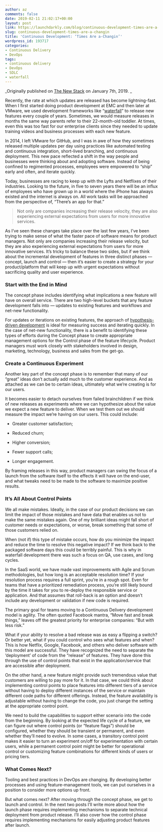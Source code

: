 ```yaml
---
author: az
comments: false
date: 2019-02-11 21:02:17+00:00
layout: post
link: https://launchdarkly.com/blog/continuous-development-times-are-a-changin/
slug: continuous-development-times-are-a-changin
title: 'Continuous Development: ‘Times Are a-Changin’'
wordpress_id: 193717
categories:
- Continuous Delivery
- DevOps
tags:
- continuous delivery
- DevOps
- SDLC
- waterfall
---
```


_Originally published on [The New Stack](https://thenewstack.io/continuous-development-times-are-a-changin/) on January 7th, 2019. _

Recently, the rate at which updates are released has become lightning-fast. When I first started doing product development at EMC and then later at VMware, we used development frameworks like “[waterfall](https://en.wikipedia.org/wiki/Waterfall_model)” to release new features every couple of years. Sometimes, we would measure releases in months the same way parents refer to their 22-month-old toddler. At times, even this was too fast for our enterprise clients since they needed to update training videos and business processes with each new feature.

In 2014, I left VMware for GitHub, and I was in awe of how they sometimes released multiple updates per day using practices like automated testing and continuous integration, short-lived branching, and continuous deployment. This new pace reflected a shift in the way people and businesses were thinking about and adopting software. Instead of being confined to regimented processes, employees were empowered to “ship” early and often, and iterate quickly.

Today, businesses are racing to keep up with the Lyfts and Netflixes of their industries. Looking to the future, in five to seven years there will be an influx of employees who have grown up in a world where the iPhone has always existed and the internet is always on. All work tasks will be approached from the perspective of, “There’s an app for that.”


<blockquote>Not only are companies increasing their release velocity, they are also experiencing external expectations from users for more innovative services.</blockquote>


As I’ve seen these changes take place over the last few years, I’ve been trying to make sense of what the faster pace of software means for product managers. Not only are companies increasing their release velocity, but they are also experiencing external expectations from users for more innovative services. It’s tricky to balance these two sides, but if we think about the incremental development of features in three distinct phases — concept, launch and control — then it’s easier to create a strategy for your product/platform that will keep up with urgent expectations without sacrificing quality and user experience.


### Start with the End in Mind


The concept phase includes identifying what implications a new feature will have on overall service. There are two high-level buckets that any feature development falls into — updates to existing features and workflows and net-new functionality.

For updates or iterations on existing features, the approach of [hypothesis-driven development](https://blog.launchdarkly.com/hypothesis-driven-development-for-software-engineers/) is ideal for measuring success and iterating quickly. In the case of net-new functionality, there is a benefit to identifying these types of efforts during the Concept phase to create appropriate management options for the Control phase of the feature lifecycle. Product managers must work closely with stakeholders involved in design, marketing, technology, business and sales from the get-go.


### Create a Continuous Experiment


Another key part of the concept phase is to remember that many of our “great” ideas don’t actually add much to the customer experience. And as attached as we can be to certain ideas, ultimately what we’re creating is for our users.

It becomes easier to detach ourselves from failed brainchildren if we think of new releases as experiments where we can hypothesize about the value we expect a new feature to deliver. When we test them out we should measure the impact we’re having on our users. This could include:



 	
  * Greater customer satisfaction;

 	
  * Reduced churn;

 	
  * Higher conversion;

 	
  * Fewer support calls;

 	
  * Longer engagement.


By framing releases in this way, product managers can swing the focus of a launch from the software itself to the effects it will have on the end-user, and what tweaks need to be made to the software to maximize positive results.


### It’s All About Control Points


We all make mistakes. Ideally, in the case of our product decisions we can limit the impact of those mistakes and have data that enables us not to make the same mistakes again. One of my brilliant ideas might fall short of customer needs or expectations, or worse, break something that some of those customers relied on.

When (not if) this type of mistake occurs, how do you minimize the impact and reduce the time to resolve this negative impact? If we think back to the packaged software days this could be terribly painful. This is why in waterfall development there was such a focus on QA, use cases, and long cycles.

In the SaaS world, we have made vast improvements with Agile and Scrum methodologies, but how long is an acceptable resolution time? If your resolution process requires a full sprint, you’re in a rough spot. Even for teams that have a prioritized remediation process, you’re still likely bound by the time it takes for you to re-deploy the responsible service or application. And that assumes that roll-back is an option and doesn’t include any development or validation if new code is required.

The primary goal for teams moving to a Continuous Delivery development model is agility. The often quoted Facebook mantra, “Move fast and break things,” leaves off the greatest priority for enterprise companies: “But with less risk.”

What if your ability to resolve a bad release was as easy a flipping a switch? Or better yet, what if you could control who sees what features and when? This is how Netflix, Google, Facebook, and others who deliver software with this model are successful. They have recognized the need to separate the ‘deployment’ of code from the “release” of features. They have done this through the use of control points that exist in the application/service that are accessible after deployment.

On the other hand, a new feature might provide such tremendous value that customers are willing to pay more for it. In that case, we could think about implementing control points to place features into different tiers of a service without having to deploy different instances of the service or maintain different code paths for different offerings. Instead, the feature availability is adjustable without having to change the code, you just change the setting at the appropriate control point.

We need to build the capabilities to support either scenario into the code from the beginning. By looking at the expected life cycle of a feature, we can figure out where control points (or “feature flags”) should be configured, whether they should be transient or permanent, and even whether they’ll need to evolve. In some cases, a transitory control point makes it easier to turn an experiment on/off for experimentation with certain users, while a permanent control point might be better for operational control or customizing feature combinations for different kinds of users or pricing tiers.


### What Comes Next?


Tooling and best practices in DevOps are changing. By developing better processes and using feature-management tools, we can put ourselves in a position to consider more options up front.

But what comes next? After moving through the concept phase, we get to launch and control. In the next two posts I’ll write more about how the launch phase requires implementing mechanisms to separate technical deployment from product release. I’ll also cover how the control phase requires implementing mechanisms for easily adjusting product features after launch.

